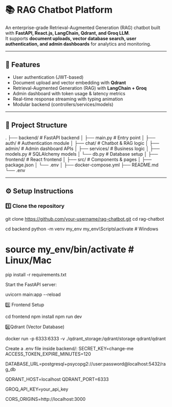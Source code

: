 # 📚 RAG Chatbot Platform

An enterprise-grade Retrieval-Augmented Generation (RAG) chatbot built with **FastAPI, React.js, LangChain, Qdrant, and Groq LLM**.  
It supports **document uploads, vector database search, user authentication, and admin dashboards** for analytics and monitoring.

---

## 🚀 Features
- User authentication (JWT-based)
- Document upload and vector embedding with **Qdrant**
- Retrieval-Augmented Generation (RAG) with **LangChain + Groq**
- Admin dashboard with token usage & latency metrics
- Real-time response streaming with typing animation
- Modular backend (controllers/services/models)

---

## 📂 Project Structure
.
├── backend/ # FastAPI backend
│ ├── main.py # Entry point
│ ├── auth/ # Authentication module
│ ├── chat/ # Chatbot & RAG logic
│ ├── admin/ # Admin dashboard APIs
│ ├── services/ # Business logic
│ ├── models.py # SQLAlchemy models
│ └── db.py # Database setup
│
├── frontend/ # React frontend
│ ├── src/ # Components & pages
│ ├── package.json
│ └── .env
│
├── docker-compose.yml
├── README.md
└── .env


---

## ⚙️ Setup Instructions

### 1️⃣ Clone the repository
git clone https://github.com/your-username/rag-chatbot.git
cd rag-chatbot


cd backend
python -m venv my_env
my_env\Scripts\activate      # Windows
# source my_env/bin/activate # Linux/Mac

pip install -r requirements.txt


Start the FastAPI server:

uvicorn main:app --reload

3️⃣ Frontend Setup

cd frontend
npm install
npm run dev

4️⃣Qdrant (Vector Database)

docker run -p 6333:6333 -v ./qdrant_storage:/qdrant/storage qdrant/qdrant

Create a .env file inside backend/:
SECRET_KEY=change-me
ACCESS_TOKEN_EXPIRE_MINUTES=120

DATABASE_URL=postgresql+psycopg2://user:password@localhost:5432/rag_db

QDRANT_HOST=localhost
QDRANT_PORT=6333

GROQ_API_KEY=your_api_key

CORS_ORIGINS=http://localhost:3000
